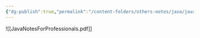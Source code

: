 ```yaml
---
{"dg-publish":true,"permalink":"/content-folders/others-notes/java/java-notes-for-professionals/","title":"JavaNotesForProfessionals.pdf"}
---
```



![[JavaNotesForProfessionals.pdf]]
